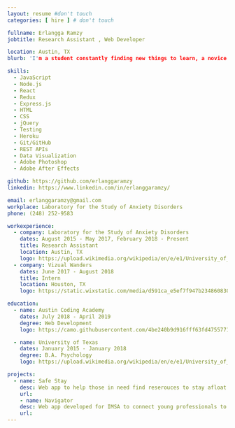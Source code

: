 ```yaml
---
layout: resume #don't touch
categories: [ hire ] # don't touch

fullname: Erlangga Ramzy
jobtitle: Research Assistant , Web Developer

location: Austin, TX
blurb: 'I'm a student constantly finding new things to learn, a novice climber always ready for more problems, an all around nerd who enjoys tinkering with computers and phones, and most recently: an excited web developer hoping to break into the industry.'

skills:
  - JavaScript
  - Node.js
  - React
  - Redux
  - Express.js
  - HTML
  - CSS
  - jQuery
  - Testing
  - Heroku
  - Git/GitHub
  - REST APIs
  - Data Visualization
  - Adobe Photoshop
  - Adobe After Effects

github: https://github.com/erlanggaramzy
linkedin: https://www.linkedin.com/in/erlanggaramzy/

email: erlanggaramzy@gmail.com
workplace: Laboratory for the Study of Anxiety Disorders
phone: (248) 252-9583

workexperience:
  - company: Laboratory for the Study of Anxiety Disorders
    dates: August 2015 - May 2017, February 2018 - Present
    title: Research Assistant
    location: Austin, TX
    logo: https://upload.wikimedia.org/wikipedia/en/e/e1/University_of_Texas_at_Austin_seal.svg
  - company: Vizual Wanders
    dates: June 2017 - August 2018
    title: Intern
    location: Houston, TX
    logo: https://static.wixstatic.com/media/d591ca_e5ef7f947b23486083089bf3e57e6a79~mv2_d_2829_1913_s_2.png/v1/crop/x_1106,y_501,w_613,h_653/fill/w_94,h_100,al_c,q_80,usm_0.66_1.00_0.01/d591ca_e5ef7f947b23486083089bf3e57e6a79~mv2_d_2829_1913_s_2.webp

education:
  - name: Austin Coding Academy
    dates: July 2018 - April 2019
    degree: Web Development
    logo: https://camo.githubusercontent.com/4be240b9d916fff63fd4755771387f2db91ccbea/687474703a2f2f656e2e67726176617461722e636f6d2f75736572696d6167652f3130373337303130302f61303835393431343535363435333631333864666161663037326337623234312e706e673f73697a653d323030

  - name: University of Texas
    dates: January 2015 - January 2018
    degree: B.A. Psychology
    logo: https://upload.wikimedia.org/wikipedia/en/e/e1/University_of_Texas_at_Austin_seal.svg

projects:
  - name: Safe Stay
    desc: Web app to help those in need find reserouces to stay afloat.
    url:
    - name: Navigator
    desc: Web app developed for IMSA to connect young professionals to industry veterans.
    url:
---
```


